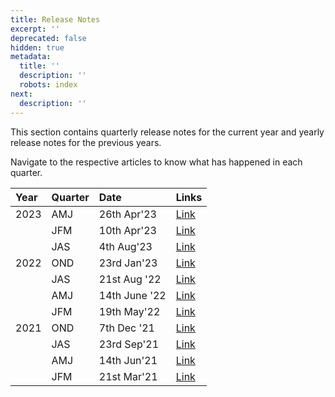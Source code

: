 ```yaml
---
title: Release Notes
excerpt: ''
deprecated: false
hidden: true
metadata:
  title: ''
  description: ''
  robots: index
next:
  description: ''
---
```

This section contains quarterly release notes for the current year and yearly release notes for the previous years.

Navigate to the respective articles to know what has happened in each quarter.

| Year | Quarter | Date          | Links                                                                                                   |
| :--- | :------ | :------------ | :------------------------------------------------------------------------------------------------------ |
| 2023 | AMJ     | 26th Apr'23   | [Link](https://docs.capillarytech.com/docs/amj-2023-engage-releases)                                    |
|      | JFM     | 10th Apr'23   | [Link](https://docs.capillarytech.com/docs/jfm-2023-engage-releases)                                    |
|      | JAS     | 4th Aug'23    | [Link](https://dash.readme.com/project/capillary-documentation/v1.0/docs/jas-2023-engage-release-notes) |
| 2022 | OND     | 23rd Jan'23   | [Link](https://docs.capillarytech.com/docs/ond-2022-releases)                                           |
|      | JAS     | 21st Aug '22  | [Link](https://docs.capillarytech.com/changelog/engage-jas-22)                                          |
|      | AMJ     | 14th June '22 | [Link](https://docs.capillarytech.com/changelog/engage-amj-2022)                                        |
|      | JFM     | 19th May'22   | [Link](https://docs.capillarytech.com/changelog/engage-jfm-22)                                          |
| 2021 | OND     | 7th Dec '21   | [Link](https://docs.capillarytech.com/changelog/engage-ond-21)                                          |
|      | JAS     | 23rd Sep'21   | [Link](https://docs.capillarytech.com/changelog/engage-jas-21)                                          |
|      | AMJ     | 14th Jun'21   | [Link](https://docs.capillarytech.com/changelog/engage-amj-21)                                          |
|      | JFM     | 21st Mar'21   | [Link](https://docs.capillarytech.com/changelog/engage-jfm-21)                                          |